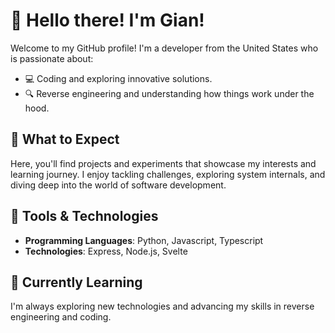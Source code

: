 # 👋 Hello there! I'm Gian!

Welcome to my GitHub profile! I'm a developer from the United States who is passionate about:

- 💻 Coding and exploring innovative solutions.
- 🔍 Reverse engineering and understanding how things work under the hood.

## 🌟 What to Expect
Here, you'll find projects and experiments that showcase my interests and learning journey. I enjoy tackling challenges, exploring system internals, and diving deep into the world of software development.

## 🔧 Tools & Technologies
- **Programming Languages**: Python, Javascript, Typescript
- **Technologies**: Express, Node.js, Svelte

## 🌱 Currently Learning
I'm always exploring new technologies and advancing my skills in reverse engineering and coding.
